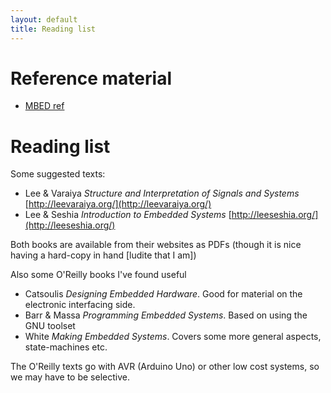 ```yaml
---
layout: default
title: Reading list
---
```


# Reference material
* [MBED ref](https://os.mbed.com/docs/latest/reference/index.html)

# Reading list
Some suggested texts:

* Lee & Varaiya _Structure and Interpretation of Signals and Systems_ [http://leevaraiya.org/](http://leevaraiya.org/)
* Lee & Seshia _Introduction to Embedded Systems_ [http://leeseshia.org/](http://leeseshia.org/)

Both books are available from their websites as PDFs (though it is nice having a hard-copy in hand [ludite that I am])

Also some O'Reilly books I've found useful

* Catsoulis _Designing Embedded Hardware_.  Good for material on the electronic interfacing side.
* Barr & Massa _Programming Embedded Systems_.  Based on using the GNU toolset
* White _Making Embedded Systems_.  Covers some more general aspects, state-machines etc.

The O'Reilly texts go with AVR (Arduino Uno) or other low cost systems, so we may have to be selective.

